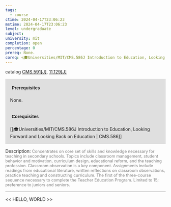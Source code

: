 ```yaml
---
tags:
  - course
ctime: 2024-04-17T23:06:23
mstime: 2024-04-17T23:06:23
level: undergraduate
subject: 
university: mit
completion: open
percentage: 0
prereq: None.
coreq: <🎓Universities/MIT/CMS.586J Introduction to Education, Looking Forward and Looking Back on Education>
---
```


catalog [CMS.591[J]](http://student.mit.edu/catalog/mCMSa.html#CMS.591), [11.129[J]](http://student.mit.edu/catalog/m11a.html#11.129)

<span style="display: block; padding: 15px; background-color: rgb(100, 100, 100, 0.2);"><font id="m_prereq79_0" style="display: block; font-family: Arial, sans-serif; font-weight: bold; padding: 5px">Prerequisites</font><br><span id="prereq79_0">None.</span></span>
<span style="display: block; padding: 15px; background-color: rgb(100, 100, 100, 0.2);"><font id="m_coreq79_0" style="display: block; font-family: Arial, sans-serif; font-weight: bold; padding: 5px">Corequisites</font><br><span id="coreq79_0">[[🎓Universities/MIT/CMS.586J Introduction to Education, Looking Forward and Looking Back on Education | CMS.586]]</span></span>

<font style="">Description:</font>
<font style="color: grey; font-size: 0.8rem;">Concentrates on core set of skills and knowledge necessary for teaching in secondary schools. Topics include classroom management, student behavior and motivation, curriculum design, educational reform, and the teaching profession. Classroom observation is a key component. Assignments include readings from educational literature, written reflections on classroom observations, practice teaching and constructing curriculum. The first of the three-course sequence necessary to complete the Teacher Education Program. Limited to 15; preference to juniors and seniors.</font>



---

<< HELLO, WORLD >>
